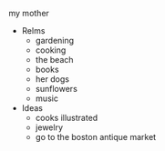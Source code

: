 my mother 
- Relms
	- gardening
	- cooking 
	- the beach 
	- books 
	- her dogs 
	- sunflowers 
	- music 
- Ideas
	- cooks illustrated 
	- jewelry
	- go to the boston antique market